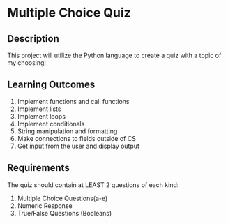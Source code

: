 # Multiple Choice Quiz

## Description
This project will utilize the Python language to create a quiz with a topic of my choosing!

## Learning Outcomes
1. Implement functions and call functions
1. Implement lists
1. Implement loops
1. Implement conditionals
1. String manipulation and formatting
1. Make connections to fields outside of CS
1. Get input from the user and display output

## Requirements
The quiz should contain at LEAST 2 questions of each kind:
1. Multiple Choice Questions(a-e)
1. Numeric Response
1. True/False Questions (Booleans)